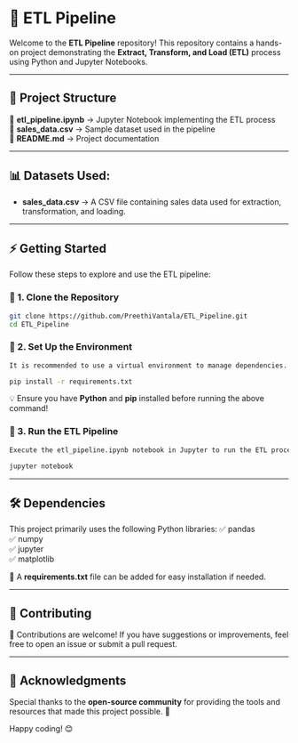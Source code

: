 # 🚀 ETL Pipeline

Welcome to the **ETL Pipeline** repository! This repository contains a hands-on project demonstrating the **Extract, Transform, and Load (ETL)** process using Python and Jupyter Notebooks.

---

## 📁 Project Structure

📌 **etl_pipeline.ipynb** → Jupyter Notebook implementing the ETL process  
📌 **sales_data.csv** → Sample dataset used in the pipeline  
📌 **README.md** → Project documentation  

---

## 📊 Datasets Used:

- **sales_data.csv** → A CSV file containing sales data used for extraction, transformation, and loading.

---

## ⚡ Getting Started

Follow these steps to explore and use the ETL pipeline:

### 🔹 1. Clone the Repository
```bash
git clone https://github.com/PreethiVantala/ETL_Pipeline.git
cd ETL_Pipeline
```

### 🔹 2. Set Up the Environment
```bash
It is recommended to use a virtual environment to manage dependencies. Install the required packages using:

pip install -r requirements.txt
```
💡 Ensure you have **Python** and **pip** installed before running the above command!

### 🔹 3. Run the ETL Pipeline
```bash
Execute the etl_pipeline.ipynb notebook in Jupyter to run the ETL process step by step.

jupyter notebook
```

---

## 🛠️ Dependencies

This project primarily uses the following Python libraries:
✅ pandas  
✅ numpy  
✅ jupyter  
✅ matplotlib  

📌 A **requirements.txt** file can be added for easy installation if needed.

---

## 🤝 Contributing

🎯 Contributions are welcome! If you have suggestions or improvements, feel free to open an issue or submit a pull request.

---

## 🎉 Acknowledgments

Special thanks to the **open-source community** for providing the tools and resources that made this project possible. 🚀

Happy coding! 😊